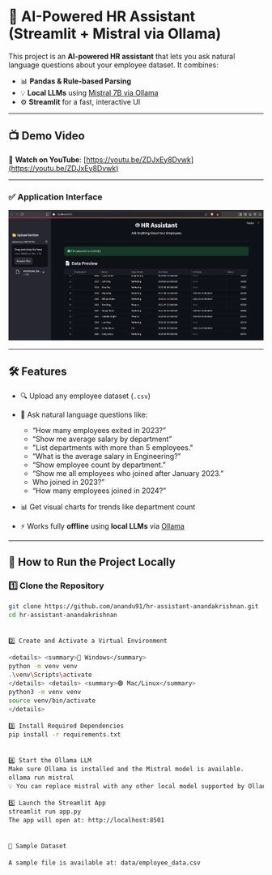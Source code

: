 # 🤖 AI-Powered HR Assistant (Streamlit + Mistral via Ollama)

This project is an **AI-powered HR assistant** that lets you ask natural language questions about your employee dataset. It combines:
- 📊 **Pandas & Rule-based Parsing**
- 💡 **Local LLMs** using [Mistral 7B via Ollama](https://ollama.com/)
- ⚙️ **Streamlit** for a fast, interactive UI

---

## 📺 Demo Video

🔗 **Watch on YouTube**: [https://youtu.be/ZDJxEy8Dvwk](https://youtu.be/ZDJxEy8Dvwk)

---

### ✅ Application Interface  
![App Interface](Sample_demo/app_interface.png)

---

## 🛠 Features

- 🔍 Upload any employee dataset (`.csv`)
- 💬 Ask natural language questions like:
  - “How many employees exited in 2023?”
  - “Show me average salary by department”
  - "List departments with more than 5 employees."
  - “What is the average salary in Engineering?”
  - “Show employee count by department.”
  - “Show me all employees who joined after January 2023.”
  - Who joined in 2023?”
  - “How many employees joined in 2024?”

- 📊 Get visual charts for trends like department count
- ⚡ Works fully **offline** using **local LLMs** via [Ollama](https://ollama.com)

---

## 🚀 How to Run the Project Locally

### 1️⃣ Clone the Repository

```bash
git clone https://github.com/anandu91/hr-assistant-anandakrishnan.git
cd hr-assistant-anandakrishnan


2️⃣ Create and Activate a Virtual Environment

<details> <summary>🔵 Windows</summary>
python -m venv venv
.\venv\Scripts\activate
</details> <details> <summary>🟢 Mac/Linux</summary>
python3 -m venv venv
source venv/bin/activate
</details>

3️⃣ Install Required Dependencies
pip install -r requirements.txt


4️⃣ Start the Ollama LLM
Make sure Ollama is installed and the Mistral model is available.
ollama run mistral
💡 You can replace mistral with any other local model supported by Ollama.

5️⃣ Launch the Streamlit App
streamlit run app.py
The app will open at: http://localhost:8501


💼 Sample Dataset

A sample file is available at: data/employee_data.csv


